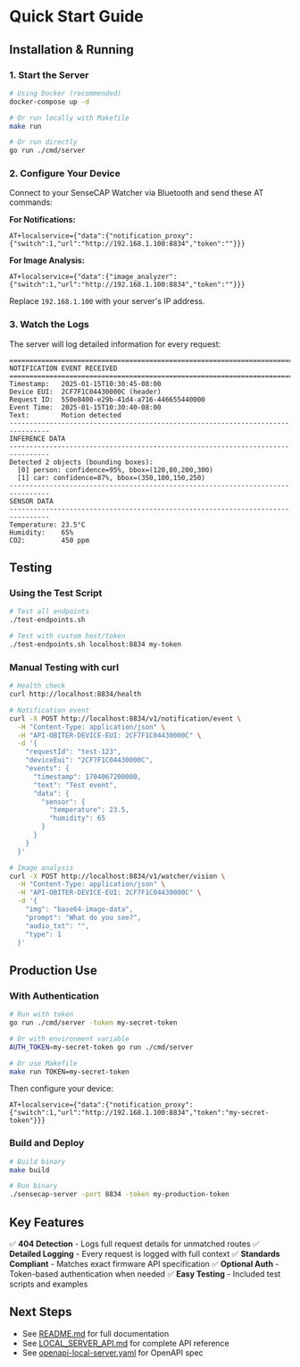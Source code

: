 # Quick Start Guide

## Installation & Running

### 1. Start the Server

```bash
# Using Docker (recommended)
docker-compose up -d

# Or run locally with Makefile
make run

# Or run directly
go run ./cmd/server
```

### 2. Configure Your Device

Connect to your SenseCAP Watcher via Bluetooth and send these AT commands:

**For Notifications:**
```
AT+localservice={"data":{"notification_proxy":{"switch":1,"url":"http://192.168.1.100:8834","token":""}}}
```

**For Image Analysis:**
```
AT+localservice={"data":{"image_analyzer":{"switch":1,"url":"http://192.168.1.100:8834","token":""}}}
```

Replace `192.168.1.100` with your server's IP address.

### 3. Watch the Logs

The server will log detailed information for every request:

```
================================================================================
NOTIFICATION EVENT RECEIVED
================================================================================
Timestamp:   2025-01-15T10:30:45-08:00
Device EUI:  2CF7F1C04430000C (header)
Request ID:  550e8400-e29b-41d4-a716-446655440000
Event Time:  2025-01-15T10:30:40-08:00
Text:        Motion detected
--------------------------------------------------------------------------------
INFERENCE DATA
--------------------------------------------------------------------------------
Detected 2 objects (bounding boxes):
  [0] person: confidence=95%, bbox=(120,80,200,300)
  [1] car: confidence=87%, bbox=(350,100,150,250)
--------------------------------------------------------------------------------
SENSOR DATA
--------------------------------------------------------------------------------
Temperature: 23.5°C
Humidity:    65%
CO2:         450 ppm
```

## Testing

### Using the Test Script

```bash
# Test all endpoints
./test-endpoints.sh

# Test with custom host/token
./test-endpoints.sh localhost:8834 my-token
```

### Manual Testing with curl

```bash
# Health check
curl http://localhost:8834/health

# Notification event
curl -X POST http://localhost:8834/v1/notification/event \
  -H "Content-Type: application/json" \
  -H "API-OBITER-DEVICE-EUI: 2CF7F1C04430000C" \
  -d '{
    "requestId": "test-123",
    "deviceEui": "2CF7F1C04430000C",
    "events": {
      "timestamp": 1704067200000,
      "text": "Test event",
      "data": {
        "sensor": {
          "temperature": 23.5,
          "humidity": 65
        }
      }
    }
  }'

# Image analysis
curl -X POST http://localhost:8834/v1/watcher/vision \
  -H "Content-Type: application/json" \
  -H "API-OBITER-DEVICE-EUI: 2CF7F1C04430000C" \
  -d '{
    "img": "base64-image-data",
    "prompt": "What do you see?",
    "audio_txt": "",
    "type": 1
  }'
```

## Production Use

### With Authentication

```bash
# Run with token
go run ./cmd/server -token my-secret-token

# Or with environment variable
AUTH_TOKEN=my-secret-token go run ./cmd/server

# Or use Makefile
make run TOKEN=my-secret-token
```

Then configure your device:
```
AT+localservice={"data":{"notification_proxy":{"switch":1,"url":"http://192.168.1.100:8834","token":"my-secret-token"}}}
```

### Build and Deploy

```bash
# Build binary
make build

# Run binary
./sensecap-server -port 8834 -token my-production-token
```

## Key Features

✅ **404 Detection** - Logs full request details for unmatched routes
✅ **Detailed Logging** - Every request is logged with full context
✅ **Standards Compliant** - Matches exact firmware API specification
✅ **Optional Auth** - Token-based authentication when needed
✅ **Easy Testing** - Included test scripts and examples

## Next Steps

- See [README.md](./README.md) for full documentation
- See [LOCAL_SERVER_API.md](./LOCAL_SERVER_API.md) for complete API reference
- See [openapi-local-server.yaml](./openapi-local-server.yaml) for OpenAPI spec
